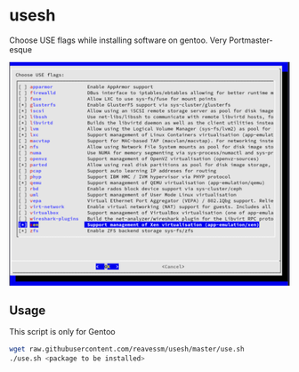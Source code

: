 # usesh
Choose USE flags while installing software on gentoo.  Very Portmaster-esque

![screenshot](screenshot.png)

## Usage

This script is only for Gentoo

```bash
wget raw.githubusercontent.com/reavessm/usesh/master/use.sh
./use.sh <package to be installed>
```
